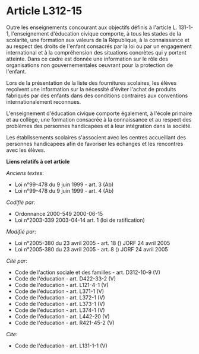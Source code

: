 # Article L312-15

Outre les enseignements concourant aux objectifs définis à l'article L. 131-1-1, l'enseignement d'éducation civique comporte,
à tous les stades de la scolarité, une formation aux valeurs de la République, à la connaissance et au respect des droits de
l'enfant consacrés par la loi ou par un engagement international et à la compréhension des situations concrètes qui y portent
atteinte. Dans ce cadre est donnée une information sur le rôle des organisations non gouvernementales oeuvrant pour la
protection de l'enfant.

Lors de la présentation de la liste des fournitures scolaires, les élèves reçoivent une information sur la nécessité d'éviter
l'achat de produits fabriqués par des enfants dans des conditions contraires aux conventions internationalement reconnues.

L'enseignement d'éducation civique comporte également, à l'école primaire et au collège, une formation consacrée à la
connaissance et au respect des problèmes des personnes handicapées et à leur intégration dans la société.

Les établissements scolaires s'associent avec les centres accueillant des personnes handicapées afin de favoriser les
échanges et les rencontres avec les élèves.

**Liens relatifs à cet article**

_Anciens textes_:

  - Loi n°99-478 du 9 juin 1999 - art. 3 (Ab)
  - Loi n°99-478 du 9 juin 1999 - art. 4 (Ab)

_Codifié par_:

  - Ordonnance 2000-549 2000-06-15
  - Loi n°2003-339 2003-04-14 art. 1 (loi de ratification)

_Modifié par_:

  - Loi n°2005-380 du 23 avril 2005 - art. 18 () JORF 24 avril 2005
  - Loi n°2005-380 du 23 avril 2005 - art. 8 () JORF 24 avril 2005

_Cité par_:

  - Code de l'action sociale et des familles - art. D312-10-9 (V)
  - Code de l'éducation - art. D422-33-2 (V)
  - Code de l'éducation - art. L121-4-1 (V)
  - Code de l'éducation - art. L371-1 (V)
  - Code de l'éducation - art. L372-1 (V)
  - Code de l'éducation - art. L373-1 (V)
  - Code de l'éducation - art. L374-1 (V)
  - Code de l'éducation - art. L442-20 (V)
  - Code de l'éducation - art. R421-45-2 (V)

_Cite_:

  - Code de l'éducation - art. L131-1-1 (V)
